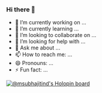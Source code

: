 ### Hi there 👋

- 🔭 I’m currently working on ...
- 🌱 I’m currently learning ...
- 👯 I’m looking to collaborate on ...
- 🤔 I’m looking for help with ...
- 💬 Ask me about ...
- 📫 How to reach me: ...
- 😄 Pronouns: ...
- ⚡ Fun fact: ...

[![@msubhajitind's Holopin board](https://holopin.io/api/user/board?user=msubhajitind)](https://holopin.io/@msubhajitind)
